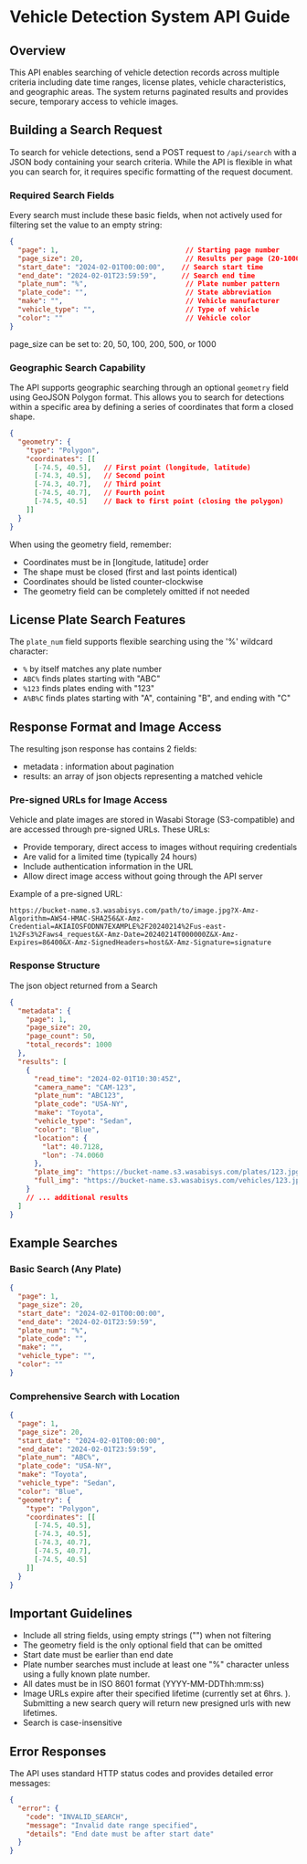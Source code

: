 # Vehicle Detection System API Guide

## Overview
This API enables searching of vehicle detection records across multiple criteria including date time ranges, license plates, vehicle characteristics, and geographic areas. The system returns paginated results and provides secure, temporary access to vehicle images.

## Building a Search Request

To search for vehicle detections, send a POST request to `/api/search` with a JSON body containing your search criteria. While the API is flexible in what you can search for, it requires specific formatting of the request document.

### Required Search Fields
Every search must include these basic fields, when not actively used for filtering set the value to an empty string:

```json
{
  "page": 1,                               // Starting page number
  "page_size": 20,                         // Results per page (20-1000)
  "start_date": "2024-02-01T00:00:00",    // Search start time
  "end_date": "2024-02-01T23:59:59",      // Search end time
  "plate_num": "%",                        // Plate number pattern
  "plate_code": "",                        // State abbreviation
  "make": "",                              // Vehicle manufacturer
  "vehicle_type": "",                      // Type of vehicle
  "color": ""                              // Vehicle color
}
```

page_size can be set to: 
20, 50, 100, 200, 500, or 1000


### Geographic Search Capability

The API supports geographic searching through an optional `geometry` field using GeoJSON Polygon format. This allows you to search for detections within a specific area by defining a series of coordinates that form a closed shape.

```json
{
  "geometry": {
    "type": "Polygon",
    "coordinates": [[
      [-74.5, 40.5],   // First point (longitude, latitude)
      [-74.3, 40.5],   // Second point
      [-74.3, 40.7],   // Third point
      [-74.5, 40.7],   // Fourth point
      [-74.5, 40.5]    // Back to first point (closing the polygon)
    ]]
  }
}
```

When using the geometry field, remember:
- Coordinates must be in [longitude, latitude] order
- The shape must be closed (first and last points identical)
- Coordinates should be listed counter-clockwise
- The geometry field can be completely omitted if not needed

## License Plate Search Features

The `plate_num` field supports flexible searching using the '%' wildcard character:
- `%` by itself matches any plate number
- `ABC%` finds plates starting with "ABC"
- `%123` finds plates ending with "123"
- `A%B%C` finds plates starting with "A", containing "B", and ending with "C"


## Response Format and Image Access

The resulting json response has contains 2 fields: 
- metadata : information about pagination
- results:  an array of json objects representing a matched vehicle
### Pre-signed URLs for Image Access
Vehicle and plate images are stored in Wasabi Storage (S3-compatible) and are accessed through pre-signed URLs. These URLs:
- Provide temporary, direct access to images without requiring credentials
- Are valid for a limited time (typically 24 hours)
- Include authentication information in the URL
- Allow direct image access without going through the API server

Example of a pre-signed URL:
```
https://bucket-name.s3.wasabisys.com/path/to/image.jpg?X-Amz-Algorithm=AWS4-HMAC-SHA256&X-Amz-Credential=AKIAIOSFODNN7EXAMPLE%2F20240214%2Fus-east-1%2Fs3%2Faws4_request&X-Amz-Date=20240214T000000Z&X-Amz-Expires=86400&X-Amz-SignedHeaders=host&X-Amz-Signature=signature
```


### Response Structure

The json object returned from a Search 

```json
{
  "metadata": {
    "page": 1,
    "page_size": 20,
    "page_count": 50,
    "total_records": 1000
  },
  "results": [
    {
      "read_time": "2024-02-01T10:30:45Z",
      "camera_name": "CAM-123",
      "plate_num": "ABC123",
      "plate_code": "USA-NY",
      "make": "Toyota",
      "vehicle_type": "Sedan",
      "color": "Blue",
      "location": {
        "lat": 40.7128,
        "lon": -74.0060
      },
      "plate_img": "https://bucket-name.s3.wasabisys.com/plates/123.jpg?X-Amz-Algorithm=AWS4-HMAC-SHA256&[...]",
      "full_img": "https://bucket-name.s3.wasabisys.com/vehicles/123.jpg?X-Amz-Algorithm=AWS4-HMAC-SHA256&[...]"
    }
    // ... additional results
  ]
}
```

## Example Searches

### Basic Search (Any Plate)
```json
{
  "page": 1,
  "page_size": 20,
  "start_date": "2024-02-01T00:00:00",
  "end_date": "2024-02-01T23:59:59",
  "plate_num": "%",
  "plate_code": "",
  "make": "",
  "vehicle_type": "",
  "color": ""
}
```

### Comprehensive Search with Location
```json
{
  "page": 1,
  "page_size": 20,
  "start_date": "2024-02-01T00:00:00",
  "end_date": "2024-02-01T23:59:59",
  "plate_num": "ABC%",
  "plate_code": "USA-NY",
  "make": "Toyota",
  "vehicle_type": "Sedan",
  "color": "Blue",
  "geometry": {
    "type": "Polygon",
    "coordinates": [[
      [-74.5, 40.5],
      [-74.3, 40.5],
      [-74.3, 40.7],
      [-74.5, 40.7],
      [-74.5, 40.5]
    ]]
  }
}
```

## Important Guidelines
- Include all string fields, using empty strings ("") when not filtering
- The geometry field is the only optional field that can be omitted
- Start date must be earlier than end date
- Plate number searches must include at least one "%" character unless using a fully known plate number.
- All dates must be in ISO 8601 format (YYYY-MM-DDThh:mm:ss)
- Image URLs expire after their specified lifetime (currently set at 6hrs. ). Submitting a new search query will return new presigned urls with new lifetimes. 
- Search is case-insensitive

## Error Responses
The API uses standard HTTP status codes and provides detailed error messages:
```json
{
  "error": {
    "code": "INVALID_SEARCH",
    "message": "Invalid date range specified",
    "details": "End date must be after start date"
  }
}
```